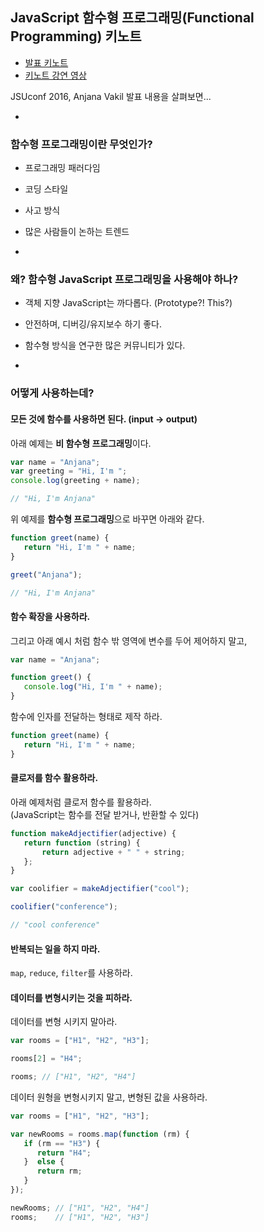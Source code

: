 ## JavaScript 함수형 프로그래밍(Functional Programming) 키노트

- [발표 키노트](https://slidr.io/vakila/learning-functional-programming-with-javascript)
- [키노트 강연 영상](https://www.youtube.com/watch?v=e-5obm1G_FY) 

JSUconf 2016, Anjana Vakil 발표 내용을 살펴보면...

-

### 함수형 프로그래밍이란 무엇인가?

- 프로그래밍 패러다임
- 코딩 스타일
- 사고 방식
- 많은 사람들이 논하는 트렌드

-

### 왜? 함수형 JavaScript 프로그래밍을 사용해야 하나?

- 객체 지향 JavaScript는 까다롭다. (Prototype?! This?)
- 안전하며, 디버깅/유지보수 하기 좋다.
- 함수형 방식을 연구한 많은 커뮤니티가 있다.

-

### 어떻게 사용하는데?

#### 모든 것에 함수를 사용하면 된다. (input -> output)

아래 예제는 **비 함수형 프로그래밍**이다.

```js
var name = "Anjana";
var greeting = "Hi, I'm ";
console.log(greeting + name);

// "Hi, I'm Anjana"
```

위 예제를 **함수형 프로그래밍**으로 바꾸면 아래와 같다.

```js
function greet(name) {
   return "Hi, I'm " + name;
}

greet("Anjana");

// "Hi, I'm Anjana"
```

#### 함수 확장을 사용하라.

그리고 아래 예시 처럼 함수 밖 영역에 변수를 두어 제어하지 말고,

```js
var name = "Anjana";

function greet() {
   console.log("Hi, I'm " + name);
}
```

함수에 인자를 전달하는 형태로 제작 하라.

```js
function greet(name) {
   return "Hi, I'm " + name;
}
```

#### 클로저를 함수 활용하라.

아래 예제처럼 클로저 함수를 활용하라.<br>
(JavaScript는 함수를 전달 받거나, 반환할 수 있다)

```js
function makeAdjectifier(adjective) {
   return function (string) { 
       return adjective + " " + string;   
   };
}

var coolifier = makeAdjectifier("cool");

coolifier("conference");  

// "cool conference"
```

#### 반복되는 일을 하지 마라.

`map`, `reduce`, `filter`를 사용하라.

#### 데이터를 변형시키는 것을 피하라.

데이터를 변형 시키지 말아라.

```js
var rooms = ["H1", "H2", "H3"];

rooms[2] = "H4";

rooms; // ["H1", "H2", "H4"]
```

데이터 원형을 변형시키지 말고, 변형된 값을 사용하라.

```js
var rooms = ["H1", "H2", "H3"];

var newRooms = rooms.map(function (rm) {  
   if (rm == "H3") { 
      return "H4"; 
   }  else { 
      return rm; 
   }
});

newRooms; // ["H1", "H2", "H4"]
rooms;    // ["H1", "H2", "H3"]
```

